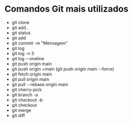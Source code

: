 # Comandos Git mais utilizados

* git clone <url-do-repositorio>
* git add .
* git status
* git add <nome-do-arquivo>
* git commit -m "Mensagem"
* git log
* git log -n 3
* git log --oneline
* git push origin main
* git push origin +main (git push origin main --force)
* git fetch origin main
* git pull origin main
* git pull --rebase origin main
* git cherry-pick <id-do-commit>
* git branch -a
* git checkout -b <nome-da-nova-branch>
* git checkout <nome-da-branch>
* git merge <nome-da-branch-a-ser-mergeada>
* git diff <nome-do-arquivo>
